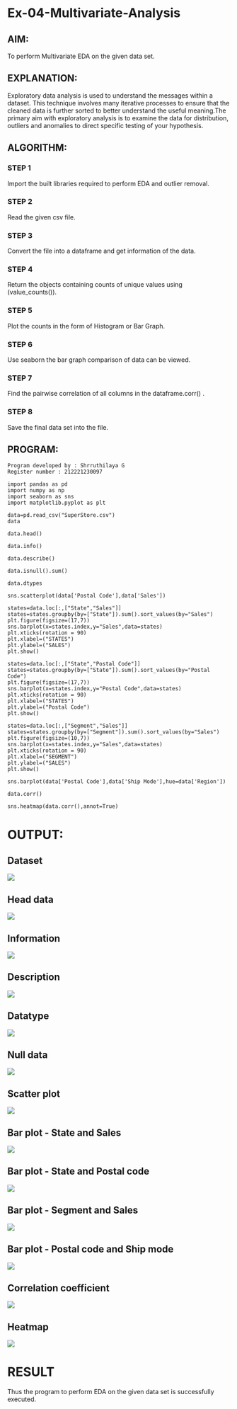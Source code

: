 # Ex-04-Multivariate-Analysis
## AIM:

To perform Multivariate EDA on the given data set.

## EXPLANATION:

Exploratory data analysis is used to understand the messages within a dataset. This technique involves many iterative processes to ensure that the cleaned data is further sorted to better understand the useful meaning.The primary aim with exploratory analysis is to examine the data for distribution, outliers and anomalies to direct specific testing of your hypothesis.

## ALGORITHM:

### STEP 1

Import the built libraries required to perform EDA and outlier removal.

### STEP 2

Read the given csv file.

### STEP 3

Convert the file into a dataframe and get information of the data.

### STEP 4

Return the objects containing counts of unique values using (value_counts()).

### STEP 5

Plot the counts in the form of Histogram or Bar Graph.

### STEP 6

Use seaborn the bar graph comparison of data can be viewed.

### STEP 7

Find the pairwise correlation of all columns in the dataframe.corr() .

### STEP 8

Save the final data set into the file.

## PROGRAM:
```
Program developed by : Shrruthilaya G
Register number : 212221230097

import pandas as pd
import numpy as np
import seaborn as sns
import matplotlib.pyplot as plt

data=pd.read_csv("SuperStore.csv")
data

data.head()

data.info()

data.describe()

data.isnull().sum()

data.dtypes

sns.scatterplot(data['Postal Code'],data['Sales'])

states=data.loc[:,["State","Sales"]] 
states=states.groupby(by=["State"]).sum().sort_values(by="Sales") 
plt.figure(figsize=(17,7)) 
sns.barplot(x=states.index,y="Sales",data=states) 
plt.xticks(rotation = 90) 
plt.xlabel=("STATES")
plt.ylabel=("SALES") 
plt.show()

states=data.loc[:,["State","Postal Code"]] 
states=states.groupby(by=["State"]).sum().sort_values(by="Postal Code") 
plt.figure(figsize=(17,7)) 
sns.barplot(x=states.index,y="Postal Code",data=states) 
plt.xticks(rotation = 90) 
plt.xlabel=("STATES") 
plt.ylabel=("Postal Code") 
plt.show()

states=data.loc[:,["Segment","Sales"]] 
states=states.groupby(by=["Segment"]).sum().sort_values(by="Sales") 
plt.figure(figsize=(10,7)) 
sns.barplot(x=states.index,y="Sales",data=states) 
plt.xticks(rotation = 90) 
plt.xlabel=("SEGMENT") 
plt.ylabel=("SALES") 
plt.show()

sns.barplot(data['Postal Code'],data['Ship Mode'],hue=data['Region'])

data.corr()

sns.heatmap(data.corr(),annot=True)
  ```

  # OUTPUT:
  ## Dataset
  ![](dataset.png)

  ## Head data
  ![](head.png)

  ## Information
  ![](info.png)

  ## Description
  ![](describe.png)

  ## Datatype
  ![](dtype.png)

  ## Null data
  ![](nulldata.png)

  ## Scatter plot
  ![](scatterplot.png)

  ## Bar plot - State and Sales
  ![](barplot1.png)

  ## Bar plot - State and Postal code
  ![](barplot2.png)

  ## Bar plot - Segment and Sales
  ![](barplot3.png)

  ## Bar plot - Postal code and Ship mode
  ![](barplot4.png)

  ## Correlation coefficient
  ![](corr.png)

  ## Heatmap
  ![](heatmap.png)

  # RESULT
  Thus the program to perform EDA on the given data set is successfully executed.